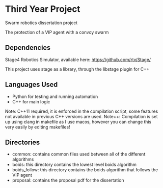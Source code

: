 # Third Year Project

Swarm robotics dissertation project

The protection of a VIP agent with a convoy swarm

## Dependencies

Stage4 Robotics Simulator, available here: https://github.com/rtv/Stage/

This project uses stage as a library, through the libstage plugin for C++

## Languages Used

- Python for testing and running automation
- C++ for main logic

Note: C++11 required, it is enforced in the compilation script, some features not available in previous C++ versions are used.
Note++: Compilation is set up using clang in makefile as I use macos, however you can change this very easily by editing makefiles!

## Directories

- common: contains common files used between all of the different algorithms
- boids: this directory contains the lowest level boids algorithm
- boids_follow: this directory contains the boids algorithm that follows the VIP agent
- proposal: contains the proposal pdf for the dissertation
